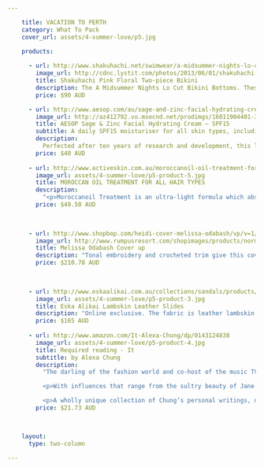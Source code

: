 ```yaml
---

    title: VACATION TO PERTH
    category: What To Pack
    cover_url: assets/4-summer-love/p5.jpg
    
    products:

      - url: http://www.shakuhachi.net/swimwear/a-midsummer-nights-lo-cut-bikini-bottoms-pink-floral 
        image_url: http://cdnc.lystit.com/photos/2013/06/01/shakuhachi-pink-floral-a-midsummer-nights-high-waisted-bikini-brief-product-1-10357740-388176970_large_flex.jpeg 
        title: Shakuhachi Pink Floral Two-piece Bikini 
        description: The A Midsummer Nights Lo Cut Bikini Bottoms. These low cut bikini bottoms feature the new technology of bonded neoprene which, holds the body in for a more flattering shape. They feature our A Midsummer Nights pale pink and green rose print. A Midsummer Nights print is exclusive to Shakuhachi. 
        price: $90 AUD

      - url: http://www.aesop.com/au/sage-and-zinc-facial-hydrating-cream-spf15-2.html
        image_url: http://az412792.vo.msecnd.net/prodimgs/16011904401-350.jpg 
        title: AESOP Sage & Zinc Facial Hydrating Cream – SPF15
        subtitle: A daily SPF15 moisturiser for all skin types, including sensitive
        description:
          Perfected after ten years of research and development, this lightweight, hydrating formulation contains mineral-based Zinc Oxide, which forms a barrier to reflect sunlight without clogging pores to leave skin feeling softened and protected.
        price: $40 AUD 
        
      - url: http://www.activeskin.com.au/moroccanoil-oil-treatment-for-all-hair-types-100ml
        image_url: assets/4-summer-love/p5-product-5.jpg
        title: MOROCCAN OIL TREATMENT FOR ALL HAIR TYPES
        description:
          "<p>Moroccanoil Treatment is an ultra-light formula which absorbs into the hair instantly, leaving a natural, silky finish and brilliant shine without leaving a residue.</p>"
        price: $49.50 AUD 
           
  

      - url: http://www.shopbop.com/heidi-cover-melissa-odabash/vp/v=1/1500939758.htm?folderID=2534374302067619&fm=other-shopbysize&colorId=16825
        image_url: http://www.rumpusresort.com/shopimages/products/normal/melissa-odabash-heidi-cover-up-white-floating-362x361.png 
        title: Melissa Odabash Cover up  
        description: "Tonal embroidery and crocheted trim give this cover-up a delicate aesthetic. Drawstring waist. Semi-sheer. Fabric: Embroidered voile. 100% rayon."
        price: $210.78 AUD    
     

        
      - url: http://www.eskaalikai.com.au/collections/sandals/products/slides-1 
        image_url: assets/4-summer-love/p5-product-3.jpg
        title: Eska Alikai Lambskin Leather Slides 
        description: "Online exclusive. The fabric is leather lambskin. Toe strap width is 6.5 cm."
        price: $165 AUD 
      
      - url: http://www.amazon.com/It-Alexa-Chung/dp/0143124838
        image_url: assets/4-summer-love/p5-product-4.jpg
        title: Required reading - It
        subtitle: by Alexa Chung
        description:
          "The darling of the fashion world and co-host of the music TV show Fuse News shares her inspirations, musings, and her own very personal and eclectic style.</p>

          <p>With influences that range from the sultry beauty of Jane Birkin to the rocker chic of Mick Jagger, it’s no wonder that everything worn by Alexa Chung instantly becomes the latest trend. Already a hugely popular television personality and a muse for Marc Jacobs and Karl Lagerfeld, Chung is now a co-anchor of the nightly music show Fuse News, covering today’s hottest acts and entertainment news. Chung’s first book, It, provides her legion of fans with a long-awaited inside look at her fascinating world.</p>

          <p>A wholly unique collection of Chung’s personal writings, drawings, and photographs, It covers everything from her candid thoughts on life, love, and music to her favorite ensembles and how to decide what to wear in the morning. With Chung’s characteristic wit, charm, and refreshingly down-to-earth attitude, this full-color compendium is a must-have for anyone who loves fashion, music, and just about everything Alexa Chung.</p>"
        price: $21.73 AUD 
        


    layout:
      type: two-column

---
```

